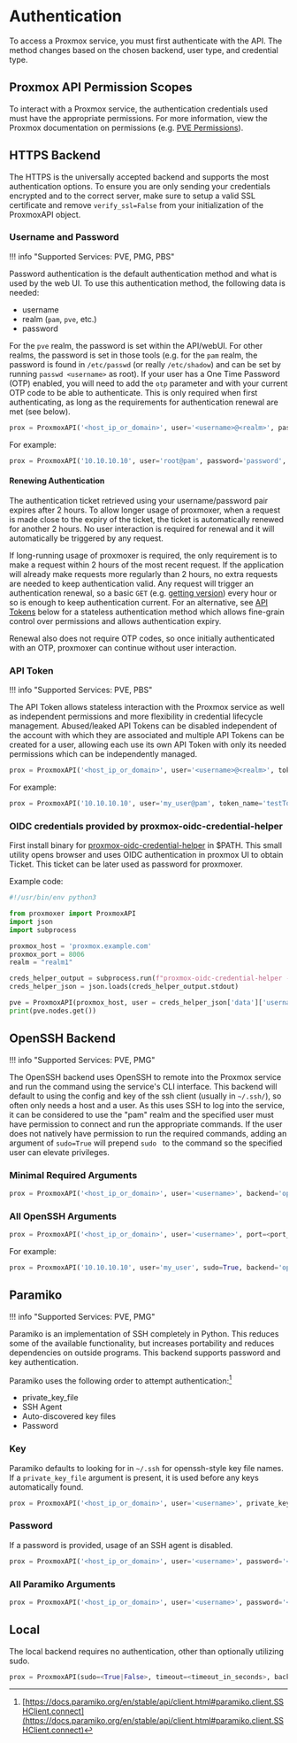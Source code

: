 # Authentication

To access a Proxmox service, you must first authenticate with the API. The method changes based on the chosen backend, user type, and credential type.

## Proxmox API Permission Scopes

To interact with a Proxmox service, the authentication credentials used must have the appropriate permissions.
For more information, view the Proxmox documentation on permissions (e.g. [PVE Permissions](https://pve.proxmox.com/wiki/User_Management#pveum_permission_management)).

## HTTPS Backend

The HTTPS is the universally accepted backend and supports the most authentication options. To ensure you are only sending your credentials encrypted and to the correct server, make sure to setup a valid SSL certificate and remove `verify_ssl=False` from your initialization of the ProxmoxAPI object.

### Username and Password

!!! info "Supported Services: PVE, PMG, PBS"

Password authentication is the default authentication method and what is used by the web UI. To use this authentication method, the following data is needed:

* username
* realm (`pam`, `pve`, etc.)
* password

For the `pve` realm, the password is set within the API/webUI. For other realms, the password is set in those tools (e.g. for the `pam` realm, the password is found in `/etc/passwd` (or really `/etc/shadow`) and can be set by running `passwd <username>` as root).
If your user has a One Time Password (OTP) enabled, you will need to add the `otp` parameter and with your current OTP code to be able to authenticate. This is only required when first authenticating, as long as the requirements for authentication renewal are met (see below).

```python
prox = ProxmoxAPI('<host_ip_or_domain>', user='<username>@<realm>', password='<password>', otp='<otp_code>', service='<proxmox_service>', verify_ssl=<True|False>, timeout=<timeout_in_seconds>)
```

For example:

```python
prox = ProxmoxAPI('10.10.10.10', user='root@pam', password='password', verify_ssl=False)

```

#### Renewing Authentication

The authentication ticket retrieved using your username/password pair expires after 2 hours. To allow longer usage of proxmoxer, when a request is made close to the expiry of the ticket, the ticket is automatically renewed for another 2 hours. No user interaction is required for renewal and it will automatically be triggered by any request.

If long-running usage of proxmoxer is required, the only requirement is to make a request within 2 hours of the most recent request. If the application will already make requests more regularly than 2 hours, no extra requests are needed to keep authentication valid. Any request will trigger an authentication renewal, so a basic `GET` (e.g. [getting version](https://pve.proxmox.com/pve-docs/api-viewer/index.html#/version)) every hour or so is enough to keep authentication current. For an alternative, see [API Tokens](#api-token) below for a stateless authentication method which allows fine-grain control over permissions and allows authentication expiry.

Renewal also does not require OTP codes, so once initially authenticated with an OTP, proxmoxer can continue without user interaction.

### API Token

!!! info "Supported Services: PVE, PBS"

The API Token allows stateless interaction with the Proxmox service as well as independent permissions and more flexibility in credential lifecycle management. Abused/leaked API Tokens can be disabled independent of the account with which they are associated and multiple API Tokens can be created for a user, allowing each use its own API Token with only its needed permissions which can be independently managed.

```python
prox = ProxmoxAPI('<host_ip_or_domain>', user='<username>@<realm>', token_name='<token_name>', token_value='<token_value>', service='<proxmox_service>', verify_ssl=<True|False>, timeout=<timeout_in_seconds>)
```

For example:

```python
prox = ProxmoxAPI('10.10.10.10', user='my_user@pam', token_name='testToken', token_value='41c97f11-b8c6-47db-9886-7fa841e64b6e', verify_ssl=False)
```

### OIDC credentials provided by proxmox-oidc-credential-helper

First install binary for [proxmox-oidc-credential-helper](https://github.com/camaeel/proxmox-oidc-credential-helper/) in $PATH. This small utility opens browser and uses OIDC authentication in proxmox UI to obtain Ticket. This ticket can be later used as password for proxmoxer. 

Example code:
```python
#!/usr/bin/env python3

from proxmoxer import ProxmoxAPI
import json
import subprocess

proxmox_host = 'proxmox.example.com'
proxmox_port = 8006
realm = "realm1"

creds_helper_output = subprocess.run(f"proxmox-oidc-credential-helper -proxmox-url https://{proxmox_host}:{proxmox_port} -realm {realm} -output=json", shell=True, capture_output=True)
creds_helper_json = json.loads(creds_helper_output.stdout)

pve = ProxmoxAPI(proxmox_host, user = creds_helper_json['data']['username'], password = creds_helper_json['data']['ticket'], verify_ssl=True)
print(pve.nodes.get())
```

## OpenSSH Backend

!!! info "Supported Services: PVE, PMG"

The OpenSSH backend uses OpenSSH to remote into the Proxmox service and run the command using the service's CLI interface. This backend will default to using the config and key of the ssh client (usually in `~/.ssh/`), so often only needs a host and a user. As this uses SSH to log into the service, it can be considered to use the "pam" realm and the specified user must have permission to connect and run the appropriate commands. If the user does not natively have permission to run the required commands, adding an argument of `sudo=True` will prepend `sudo ` to the command so the specified user can elevate privileges.

### Minimal Required Arguments

```python
prox = ProxmoxAPI('<host_ip_or_domain>', user='<username>', backend='openssh')
```

### All OpenSSH Arguments

```python
prox = ProxmoxAPI('<host_ip_or_domain>', user='<username>', port=<port_number>, sudo=<True|False>, forward_ssh_agent=<True|False>, config_file='<path_to_config_file>', identity_file='<path_to_identity_file>', timeout=<timeout_in_seconds>, backend='openssh')
```

For example:

```python
prox = ProxmoxAPI('10.10.10.10', user='my_user', sudo=True, backend='openssh')
```

## Paramiko

!!! info "Supported Services: PVE, PMG"

Paramiko is an implementation of SSH completely in Python. This reduces some of the available functionality, but increases portability and reduces dependencies on outside programs.
This backend supports password and key authentication.

Paramiko uses the following order to attempt authentication:[^1]

* private_key_file
* SSH Agent
* Auto-discovered key files
* Password

### Key

Paramiko defaults to looking for in `~/.ssh` for openssh-style key file names. If a `private_key_file` argument is present, it is used before any keys automatically found.

```python
prox = ProxmoxAPI('<host_ip_or_domain>', user='<username>', private_key_file='<path_to_file>', backend='ssh_paramiko')
```

### Password

If a password is provided, usage of an SSH agent is disabled.

```python
prox = ProxmoxAPI('<host_ip_or_domain>', user='<username>', password='<password>', backend='ssh_paramiko')
```

### All Paramiko Arguments

```python
prox = ProxmoxAPI('<host_ip_or_domain>', user='<username>', password='<password>', port=<port>, private_key_file='<path_to_file>', timeout=<timeout_in_seconds>, sudo=<True|False>, backend='ssh_paramiko')
```

[^1]: [https://docs.paramiko.org/en/stable/api/client.html#paramiko.client.SSHClient.connect](https://docs.paramiko.org/en/stable/api/client.html#paramiko.client.SSHClient.connect)

## Local

The local backend requires no authentication, other than optionally utilizing sudo.

```python
prox = ProxmoxAPI(sudo=<True|False>, timeout=<timeout_in_seconds>, backend='local')
```
